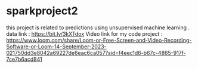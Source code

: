 # sparkproject2
this project is related to predictions using unsupervised machine learning .
data link : https://bit.ly/3kXTdox
Video link for my code project : 
https://www.loom.com/share/Loom-or-Free-Screen-and-Video-Recording-Software-or-Loom-14-September-2023-021750dd3e8042a69227de6eac6ca057?sid=f4eec1d6-b67c-4865-917f-7ce7b6acd841
